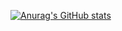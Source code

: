 [![Anurag's GitHub stats](https://github-readme-stats.vercel.app/api?username=ANOsapien)](https://github.com/ANOSapien/github-readme-stats)
